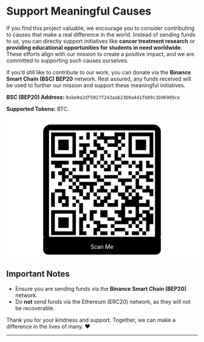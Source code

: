 # Support Meaningful Causes

If you find this project valuable, we encourage you to consider contributing to causes that make a real difference in the world. Instead of sending funds to us, you can directly support initiatives like **cancer treatment research** or **providing educational opportunities for students in need worldwide**. These efforts align with our mission to create a positive impact, and we are committed to supporting such causes ourselves.

If you’d still like to contribute to our work, you can donate via the **Binance Smart Chain (BSC) BEP20** network. Rest assured, any funds received will be used to further our mission and support these meaningful initiatives.

**BSC (BEP20) Address:** `0xbe0a2df5027f243aab23b0a441fb89c3b96909ce`

**Supported Tokens:** BTC.

![BSC QR Code](../images/qr-code.png)  

## Important Notes

- Ensure you are sending funds via the **Binance Smart Chain (BEP20)** network.
- Do **not** send funds via the Ethereum (ERC20) network, as they will not be recoverable.

Thank you for your kindness and support. Together, we can make a difference in the lives of many. ❤️  

-----
